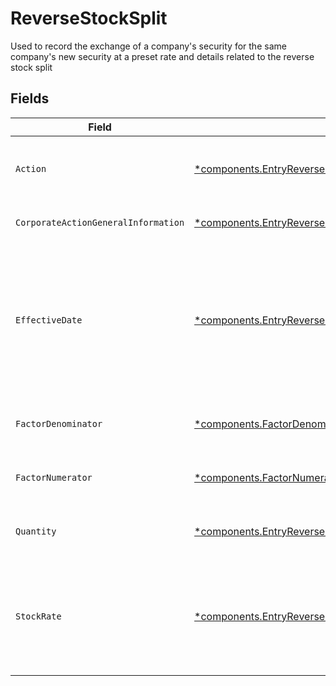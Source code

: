 # ReverseStockSplit

Used to record the exchange of a company's security for the same company's new security at a preset rate and details related to the reverse stock split


## Fields

| Field                                                                                                                                                                     | Type                                                                                                                                                                      | Required                                                                                                                                                                  | Description                                                                                                                                                               | Example                                                                                                                                                                   |
| ------------------------------------------------------------------------------------------------------------------------------------------------------------------------- | ------------------------------------------------------------------------------------------------------------------------------------------------------------------------- | ------------------------------------------------------------------------------------------------------------------------------------------------------------------------- | ------------------------------------------------------------------------------------------------------------------------------------------------------------------------- | ------------------------------------------------------------------------------------------------------------------------------------------------------------------------- |
| `Action`                                                                                                                                                                  | [*components.EntryReverseStockSplitAction](../../models/components/entryreversestocksplitaction.md)                                                                       | :heavy_minus_sign:                                                                                                                                                        | Corresponds to whether the entry is incoming or outgoing                                                                                                                  | INCOMING                                                                                                                                                                  |
| `CorporateActionGeneralInformation`                                                                                                                                       | [*components.EntryReverseStockSplitCorporateActionGeneralInformation](../../models/components/entryreversestocksplitcorporateactiongeneralinformation.md)                 | :heavy_minus_sign:                                                                                                                                                        | Common fields for corporate actions                                                                                                                                       |                                                                                                                                                                           |
| `EffectiveDate`                                                                                                                                                           | [*components.EntryReverseStockSplitEffectiveDate](../../models/components/entryreversestockspliteffectivedate.md)                                                         | :heavy_minus_sign:                                                                                                                                                        | Effective date as declared by the primary exchange that generally coincides with cessation of trading in the old security and commencement of trading in the new security | {<br/>"day": 14,<br/>"month": 5,<br/>"year": 2024<br/>}                                                                                                                   |
| `FactorDenominator`                                                                                                                                                       | [*components.FactorDenominator](../../models/components/factordenominator.md)                                                                                             | :heavy_minus_sign:                                                                                                                                                        | The previous rate of the security before the distribution                                                                                                                 | {<br/>"value": "0.25"<br/>}                                                                                                                                               |
| `FactorNumerator`                                                                                                                                                         | [*components.FactorNumerator](../../models/components/factornumerator.md)                                                                                                 | :heavy_minus_sign:                                                                                                                                                        | The rate of the security distribution                                                                                                                                     | {<br/>"value": "0.25"<br/>}                                                                                                                                               |
| `Quantity`                                                                                                                                                                | [*components.EntryReverseStockSplitQuantity](../../models/components/entryreversestocksplitquantity.md)                                                                   | :heavy_minus_sign:                                                                                                                                                        | Corresponds to the position's trade quantity                                                                                                                              | {<br/>"value": "0.25"<br/>}                                                                                                                                               |
| `StockRate`                                                                                                                                                               | [*components.EntryReverseStockSplitStockRate](../../models/components/entryreversestocksplitstockrate.md)                                                                 | :heavy_minus_sign:                                                                                                                                                        | The rate (raw value, not a percentage, example: 50% will be .5 in this field) at which shares will be disbursed to the shareholder                                        | {<br/>"value": "0.25"<br/>}                                                                                                                                               |